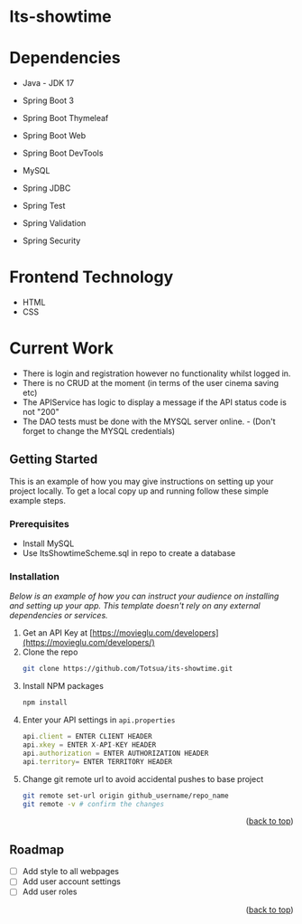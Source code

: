 # Its-showtime
# Dependencies
- Java - JDK 17

- Spring Boot 3

- Spring Boot Thymeleaf

- Spring Boot Web

- Spring Boot DevTools

- MySQL 

- Spring JDBC

- Spring Test

- Spring Validation

- Spring Security

# Frontend Technology
- HTML
- CSS

# Current Work
- There is login and registration however no functionality whilst logged in.
- There is no CRUD at the moment (in terms of the user cinema saving etc)
- The APIService has logic to display a message if the API status code is not "200"
- The DAO tests must be done with the MYSQL server online. - (Don't forget to change the MYSQL credentials)



<!-- GETTING STARTED -->
## Getting Started

This is an example of how you may give instructions on setting up your project locally.
To get a local copy up and running follow these simple example steps.

### Prerequisites

* Install MySQL
* Use ItsShowtimeScheme.sql in repo to create a database
 

### Installation

_Below is an example of how you can instruct your audience on installing and setting up your app. This template doesn't rely on any external dependencies or services._

1. Get an API Key at [https://movieglu.com/developers](https://movieglu.com/developers/)
2. Clone the repo
   ```sh
   git clone https://github.com/Totsua/its-showtime.git
   ```
3. Install NPM packages
   ```sh
   npm install
   ```
4. Enter your API settings in `api.properties`
   ```js
   api.client = ENTER CLIENT HEADER
   api.xkey = ENTER X-API-KEY HEADER
   api.authorization = ENTER AUTHORIZATION HEADER
   api.territory= ENTER TERRITORY HEADER
   ```
5. Change git remote url to avoid accidental pushes to base project
   ```sh
   git remote set-url origin github_username/repo_name
   git remote -v # confirm the changes
   ```

<p align="right">(<a href="#readme-top">back to top</a>)</p>


<!-- ROADMAP -->
## Roadmap

- [ ] Add style to all webpages
- [ ] Add user account settings
- [ ] Add user roles

<p align="right">(<a href="#readme-top">back to top</a>)</p>

